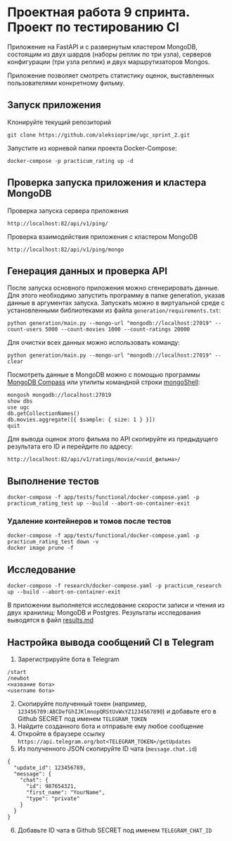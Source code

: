 # Проектная работа 9 спринта. Проект по тестированию CI

Приложение на FastAPI и c развернутым кластером MongoDB, состоящим  из двух шардов (наборы реплик по три узла), серверов конфигурации (три узла реплик) и двух маршрутизаторов Mongos.

Приложение позволяет смотреть статистику оценок, выставленных пользователями конкретному фильму.

## Запуск приложения
Клонируйте текущий репозиторий
```
git clone https://github.com/aleksioprime/ugc_sprint_2.git
```
Запустите из корневой папки проекта Docker-Сompose:
```
docker-compose -p practicum_rating up -d
```

## Проверка запуска приложения и кластера MongoDB
Проверка запуска сервера приложения
```
http://localhost:82/api/v1/ping/
```
Проверка взаимодействия приложения с кластером MongoDB
```
http://localhost:82/api/v1/ping/mongo
```

## Генерация данных и проверка API
После запуска основного приложения можно сгенерировать данные. Для этого необходимо запустить программу в папке generation, указав данные в аргументах запуска.
Запускать можно в виртуальной среде с установленными библиотеками из файла `generation/requirements.txt`:
```
python generation/main.py --mongo-url "mongodb://localhost:27019" --count-users 5000 --count-movies 1000 --count-ratings 20000
```
Для очистки всех данных можно использовать команду:
```
python generation/main.py --mongo-url "mongodb://localhost:27019" --clear
```
Посмотреть данные в MongoDB можно с помощью программы [MongoDB Compass](https://www.mongodb.com/try/download/compass) или утилиты командной строки [mongoShell](https://www.mongodb.com/docs/mongodb-shell/install/):
```shell
mongosh mongodb://localhost:27019
show dbs
use ugc
db.getCollectionNames()
db.movies.aggregate([{ $sample: { size: 1 } }])
quit
```
Для вывода оценок этого фильма по API скопируйте из предыдущего результата его ID и перейдите по адресу:
```
http://localhost:82/api/v1/ratings/movie/<uuid_фильма>/
```

## Выполнение тестов
```
docker-compose -f app/tests/functional/docker-compose.yaml -p practicum_rating_test up --build --abort-on-container-exit
```

### Удаление контейнеров и томов после тестов
```
docker-compose -f app/tests/functional/docker-compose.yaml -p practicum_rating_test down -v
docker image prune -f
```

## Исследование
```
docker-compose -f research/docker-compose.yaml -p practicum_research up --build --abort-on-container-exit
```
В приложении выполняется исследование скорости записи и чтения из двух хранилищ: MongoDB и Postgres.
Результаты исследования выводятся в файл [results.md](./research/app/results.md)

## Настройка вывода сообщений CI в Telegram

1. Зарегистрируйте бота в Telegram
```shell
/start
/newbot
<название бота>
<username бота>
```

2. Скопируйте полученный токен (например, `123456789:ABCDefGhIJKlmnopQRStUvWxYZ1234567890`) и добавьте его в Github SECRET под именем `TELEGRAM_TOKEN`
3. Найдите созданного бота и отправьте ему любое сообщение
4. Откройте в браузере ссылку `https://api.telegram.org/bot<TELEGRAM_TOKEN>/getUpdates`
5. Из полученного JSON скопируйте ID чата (`message.chat.id`)
```
{
  "update_id": 123456789,
  "message": {
    "chat": {
      "id": 987654321,
      "first_name": "YourName",
      "type": "private"
    }
  }
}
```
6. Добавьте ID чата в Github SECRET под именем `TELEGRAM_CHAT_ID`